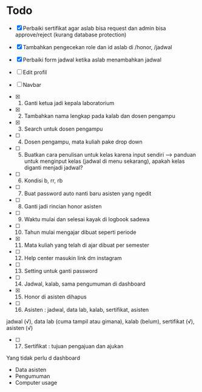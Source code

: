 # Todo

- [x] Perbaiki sertifikat agar aslab bisa request dan admin bisa approve/reject (kurang database protection)
- [x] Tambahkan pengecekan role dan id aslab di /honor, /jadwal
- [x] Perbaiki form jadwal ketika aslab menambahkan jadwal 
- [ ] Edit profil
- [ ] Navbar

- [x] 1. Ganti ketua jadi kepala laboratorium
- [x] 2. Tambahkan nama lengkap pada kalab dan dosen pengampu

- [x] 3. Search untuk dosen pengampu
- [ ] 4. Dosen pengampu, mata kuliah pake drop down 

- [ ] 5. Buatkan cara penulisan untuk kelas karena input sendiri --> panduan untuk menginput kelas (jadwal di menu sekarang), apakah kelas diganti menjadi jadwal?

- [ ] 6. Kondisi b, rr, rb

- [ ] 7. Buat password auto nanti baru asisten yang ngedit
- [ ] 8. Ganti jadi rincian honor asisten

- [ ] 9. Waktu mulai dan selesai kayak di logbook sadewa
- [ ] 10. Tahun mulai mengajar dibuat seperti periode

- [x] 11. Mata kuliah yang telah di ajar dibuat per semester

- [ ] 12. Help center masukin link dm instagram

- [ ] 13. Setting untuk ganti password

- [ ] 14. Jadwal, kalab, sama pengumuman di dashboard

- [x] 15. Honor di asisten dihapus

- [ ] 16. Asisten : jadwal, data lab, kalab, sertifikat, asisten

jadwal (√), data lab (cuma tampil atau gimana), kalab (belum), sertifikat (√), asisten (√)

- [ ] 17. Sertifikat : tujuan pengajuan dan ajukan

Yang tidak perlu d dashboard
* Data asisten
* Pengumuman
* Computer usage
